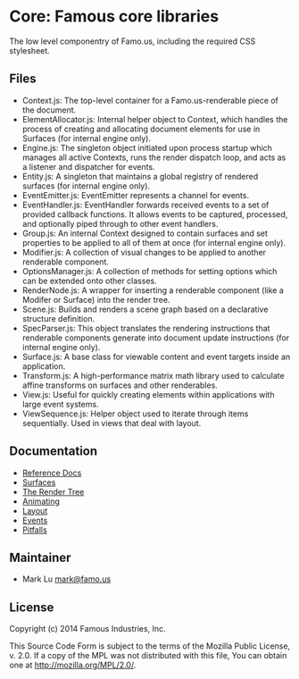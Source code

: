Core: Famous core libraries
===========================

The low level componentry of Famo.us, including the required CSS stylesheet.


## Files

- Context.js: The top-level container for a Famo.us-renderable piece of the document.
- ElementAllocator.js: Internal helper object to Context, which handles the process of creating and allocating document elements for use in Surfaces (for internal engine only).
- Engine.js: The singleton object initiated upon process startup which manages all active Contexts, runs  the render dispatch loop, and acts as a listener and dispatcher for events.
- Entity.js:  A singleton that maintains a global registry of rendered surfaces (for internal engine only).
- EventEmitter.js: EventEmitter represents a channel for events.
- EventHandler.js: EventHandler forwards received events to a set of provided callback functions. It allows events to be captured, processed, and optionally piped through to other event handlers.
- Group.js: An internal Context designed to contain surfaces and set properties to be applied to all of them at once (for internal engine only).
- Modifier.js:  A collection of visual changes to be applied to another renderable component.
- OptionsManager.js: A collection of methods for setting options which can be extended onto other classes.
- RenderNode.js: A wrapper for inserting a renderable component (like a Modifer or Surface) into the render tree.
- Scene.js: Builds and renders a scene graph based on a declarative structure definition.
- SpecParser.js: This object translates the rendering instructions that renderable components generate
     into document update instructions (for internal engine only).
- Surface.js:  A base class for viewable content and event targets inside an application.
- Transform.js: A high-performance matrix math library used to calculate affine transforms on surfaces and other renderables.
- View.js: Useful for quickly creating elements within applications with large event systems.
- ViewSequence.js: Helper object used to iterate through items sequentially. Used in views that deal with layout.

## Documentation

- [Reference Docs][reference-documentation]
- [Surfaces][surfaces]
- [The Render Tree][render-tree]
- [Animating][animating]
- [Layout][layout]
- [Events][events]
- [Pitfalls][pitfalls]


## Maintainer

- Mark Lu <mark@famo.us>


## License

Copyright (c) 2014 Famous Industries, Inc.

This Source Code Form is subject to the terms of the Mozilla Public License,
v. 2.0. If a copy of the MPL was not distributed with this file, You can obtain
one at http://mozilla.org/MPL/2.0/.


[reference-documentation]: http://famo.us/docs
[surfaces]: http://famo.us/guides/dev/surfaces.html
[animating]: http://famo.us/guides/dev/animating.html
[render-tree]: http://famo.us/guides/dev/render-tree.html
[layout]: http://famo.us/guides/dev/layout.html
[events]: http://famo.us/guides/dev/events.html
[pitfalls]: http://famo.us/guides/dev/pitfalls.html

